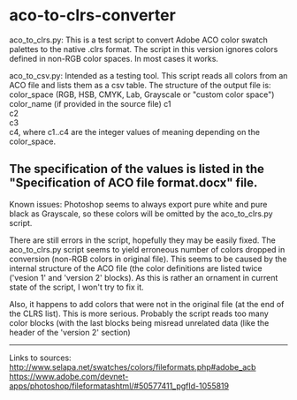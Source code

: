 # aco-to-clrs-converter

aco_to_clrs.py:
This is a test script to convert Adobe ACO color swatch palettes to the native .clrs format. The script in this version ignores colors defined in non-RGB color spaces. In most cases it works.

aco_to_csv.py:
Intended as a testing tool. This script reads all colors from an ACO file and lists them as a csv table.
The structure of the output file is:
color_space	(RGB, HSB, CMYK, Lab, Grayscale or "custom color space")
color_name	(if provided in the source file)
c1	
c2	
c3	
c4,
where c1..c4 are the integer values of meaning depending on the color_space.

The specification of the values is listed in the "Specification of ACO file format.docx" file.
-----------------

Known issues: Photoshop seems to always export pure white and pure black as Grayscale, so these colors will be omitted by the aco_to_clrs.py script.

There  are still errors in the script, hopefully they may be easily fixed. 
The aco_to_clrs.py script seems to yield erroneous number of colors dropped in conversion (non-RGB colors in original file). 
This seems to be caused by the internal structure of the ACO file (the color definitions are listed twice ('vesion 1' and 'version 2' blocks). As this is rather an ornament in current state of the script, I won't try to fix it.

Also, it happens to add colors that were not in the original file (at the end of the CLRS list). This is more serious. Probably the script reads too many color blocks (with the last blocks being misread unrelated data (like the header of the 'version 2' section)

------------------
Links to sources:
http://www.selapa.net/swatches/colors/fileformats.php#adobe_acb
https://www.adobe.com/devnet-apps/photoshop/fileformatashtml/#50577411_pgfId-1055819
